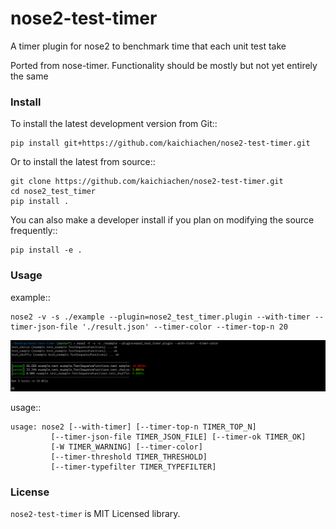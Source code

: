 # nose2-test-timer

A timer plugin for nose2 to benchmark time that each unit test take

Ported from nose-timer. Functionality should be mostly but not yet entirely the same

### Install

To install the latest development version from Git::

    pip install git+https://github.com/kaichiachen/nose2-test-timer.git

Or to install the latest from source::

    git clone https://github.com/kaichiachen/nose2-test-timer.git
    cd nose2_test_timer
    pip install .

You can also make a developer install if you plan on modifying the
source frequently::

    pip install -e .


###  Usage

example::

    nose2 -v -s ./example --plugin=nose2_test_timer.plugin --with-timer --timer-json-file './result.json' --timer-color --timer-top-n 20


![](./images/colorexample.png)

usage::

    usage: nose2 [--with-timer] [--timer-top-n TIMER_TOP_N]
             [--timer-json-file TIMER_JSON_FILE] [--timer-ok TIMER_OK]
             [-W TIMER_WARNING] [--timer-color]
             [--timer-threshold TIMER_THRESHOLD]
             [--timer-typefilter TIMER_TYPEFILTER]

### License

``nose2-test-timer`` is MIT Licensed library.


